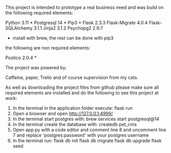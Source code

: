 This project is intended to prototype a real business need and was build on the following required elements:

Python 3.11 *
Postgresql 14 *
Pip3 *
Flask 2.3.3
Flask-Migrate 4.0.4
Flask-SQLAlchemy 3.1.1
Jinja2 3.1.2
Psychopg2 2.9.7

* install with brew, the rest can be done with pip3

the following are non required elements:

Postico 2.0.4 *

The project was powered by:

Caffeine, paper, Trello and of course supervision from my cats.

As well as downloading the project files from github please make sure all required elements are installed and do the following to see this project at work:

1. In the terminal in the application folder execute:
    flask run
2. Open a browser and open http://127.0.0.1:4999/
3. In the terminal start postgres with:
    brew services start postgresql@14
4. In the terminal create the database with:
    createdb pet_cms
5. Open app.py with a code editor and comment line 8 and uncomment line 7 and replace 'postgres:password' with your postgres username
6. In the terminal run:
    flask db init
    flask db migrate
    flask db upgrade
    flask seed
